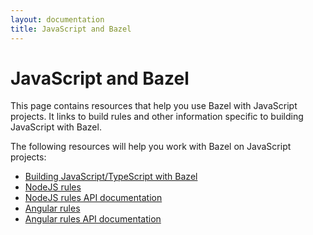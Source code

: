 ```yaml
---
layout: documentation
title: JavaScript and Bazel
---
```


# JavaScript and Bazel

This page contains resources that help you use Bazel with JavaScript projects.
It links to build rules and other information specific to building JavaScript
with Bazel.

The following resources will help you work with Bazel on JavaScript projects:

*  [Building JavaScript/TypeScript with Bazel](build-javascript.html)
*  [NodeJS rules](https://github.com/bazelbuild/rules_nodejs/)
*  [NodeJS rules API documentation](https://bazelbuild.github.io/rules_nodejs/)
*  [Angular rules](https://www.npmjs.com/package/@angular/bazel)
*  [Angular rules API documentation](https://angular.github.io/bazel-builds/)
